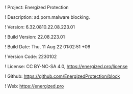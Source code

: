 ! Project: Energized Protection

! Description: ad.porn.malware blocking.

! Version: 6.32.0810.22.08.223.01

! Build Version: 22.08.223.01

! Build Date: Thu, 11 Aug 22 01:02:51 +06

! Version Code: 2230102

! License: CC BY-NC-SA 4.0, https://energized.pro/license

! Github: https://github.com/EnergizedProtection/block

! Web: https://energized.pro

